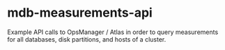 # mdb-measurements-api
Example API calls to OpsManager / Atlas in order to query measurements for all databases, disk partitions, and hosts of a cluster.
